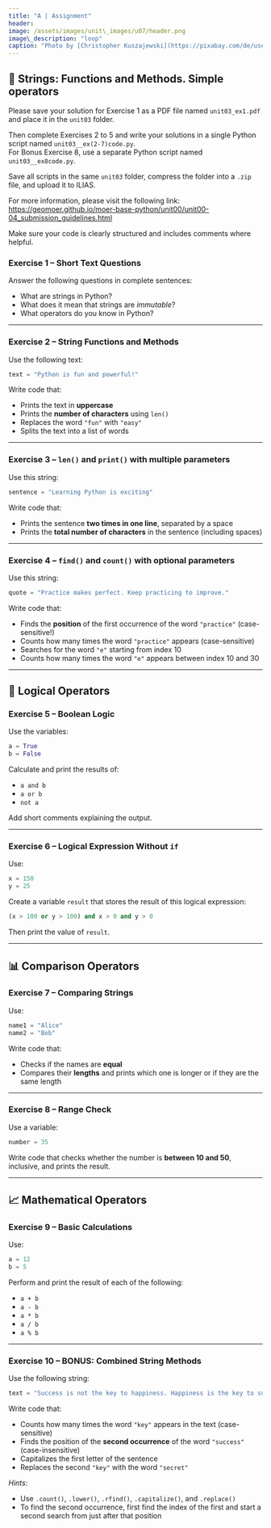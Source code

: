 ```yaml
---
title: "A | Assignment"
header:
image: /assets/images/unit\_images/u07/header.png
image\_description: "loop"
caption: "Photo by [Christopher Kuszajewski](https://pixabay.com/de/users/kuszapro-369349/?utm_source=link-attribution&utm_medium=referral&utm_campaign=image&utm_content=583537) [from Pixabay](https://pixabay.com/de/?utm_source=link-attribution&utm_medium=referral&utm_campaign=image&utm_content=583537)"
---
```


## 🧹 Strings: Functions and Methods. Simple operators

Please save your solution for Exercise 1 as a PDF file named `unit03_ex1.pdf` and place it in the `unit03` folder.

Then complete Exercises 2 to 5 and write your solutions in a single Python script named `unit03__ex(2-7)code.py`.  
For Bonus Exercise 8, use a separate Python script named `unit03__ex8code.py`.

Save all scripts in the same `unit03` folder, compress the folder into a `.zip` file, and upload it to ILIAS.

For more information, please visit the following link:  
https://geomoer.github.io/moer-base-python/unit00/unit00-04_submission_guidelines.html

Make sure your code is clearly structured and includes comments where helpful.

### Exercise 1 – Short Text Questions

Answer the following questions in complete sentences:

* What are strings in Python?
* What does it mean that strings are *immutable*?
* What operators do you know in Python?

---

### Exercise 2 – String Functions and Methods

Use the following text:

```python
text = "Python is fun and powerful!"
```

Write code that:

* Prints the text in **uppercase**
* Prints the **number of characters** using `len()`
* Replaces the word `"fun"` with `"easy"`
* Splits the text into a list of words

---

### Exercise 3 – `len()` and `print()` with multiple parameters

Use this string:

```python
sentence = "Learning Python is exciting"
```

Write code that:

* Prints the sentence **two times in one line**, separated by a space
* Prints the **total number of characters** in the sentence (including spaces)

---

### Exercise 4 – `find()` and `count()` with optional parameters

Use this string:

```python
quote = "Practice makes perfect. Keep practicing to improve."
```

Write code that:

* Finds the **position** of the first occurrence of the word `"practice"` (case-sensitive!)
* Counts how many times the word `"practice"` appears (case-sensitive)
* Searches for the word `"e"` starting from index 10
* Counts how many times the word `"e"` appears between index 10 and 30

---

## 🧠 Logical Operators

### Exercise 5 – Boolean Logic

Use the variables:

```python
a = True
b = False
```

Calculate and print the results of:

* `a and b`
* `a or b`
* `not a`

Add short comments explaining the output.

---

### Exercise 6 – Logical Expression Without `if`

Use:

```python
x = 150
y = 25
```

Create a variable `result` that stores the result of this logical expression:

```python
(x > 100 or y > 100) and x > 0 and y > 0
```

Then print the value of `result`.

---

## 📊 Comparison Operators

### Exercise 7 – Comparing Strings

Use:

```python
name1 = "Alice"
name2 = "Bob"
```

Write code that:

* Checks if the names are **equal**
* Compares their **lengths** and prints which one is longer or if they are the same length

---

### Exercise 8 – Range Check

Use a variable:

```python
number = 35
```

Write code that checks whether the number is **between 10 and 50**, inclusive, and prints the result.

---

## 📈 Mathematical Operators

### Exercise 9 – Basic Calculations

Use:

```python
a = 12
b = 5
```

Perform and print the result of each of the following:

* `a + b`
* `a - b`
* `a * b`
* `a / b`
* `a % b`

---

### Exercise 10 – BONUS: Combined String Methods

Use the following string:

```python
text = "Success is not the key to happiness. Happiness is the key to success."
```

Write code that:

* Counts how many times the word `"key"` appears in the text (case-sensitive)
* Finds the position of the **second occurrence** of the word `"success"` (case-insensitive)
* Capitalizes the first letter of the sentence
* Replaces the second `"key"` with the word `"secret"`

*Hints:*

* Use `.count()`, `.lower()`, `.rfind()`, `.capitalize()`, and `.replace()`
* To find the second occurrence, first find the index of the first and start a second search from just after that position
